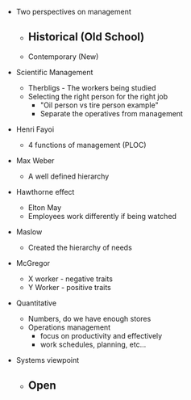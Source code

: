 - Two perspectives on management
	- Historical (Old School)
		- 
	- Contemporary (New) 

- Scientific Management
	- Therbligs - The workers being studied 
	- Selecting the right person for the right job
		- "Oil person vs tire person example"
		- Separate the operatives from management 

- Henri Fayoi 
	- 4 functions of management (PLOC)

- Max Weber 
	- A well defined hierarchy

- Hawthorne effect
	- Elton May
	- Employees work differently if being watched 

- Maslow 
	- Created the hierarchy of needs

- McGregor 
	- X worker - negative traits
	- Y Worker - positive traits

- Quantitative 
	- Numbers, do we have enough stores
	- Operations management
		- focus on productivity and effectively
		- work schedules, planning, etc...

- Systems viewpoint
	- Open 
		- 